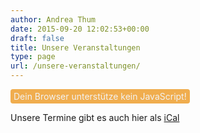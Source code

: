 ```yaml
---
author: Andrea Thum
date: 2015-09-20 12:02:53+00:00
draft: false
title: Unsere Veranstaltungen
type: page
url: /unsere-veranstaltungen/
---
```


<termin>
 <noscript><div id="spacestatus" style="font-size:100%;">
  <span style="color:#f2f2f2; background-color:#f0ad4e; padding:3px 5px 3px 5px; border-radius:4px;display:inline-block;">Dein Browser unterstütze kein JavaScript!</span>
  </div>
 </noscript>
</termin>  

Unsere Termine gibt es auch hier als [iCal](https://kalender.eigenbaukombinat.de/public/public.ics)  
  


<script type="text/javascript">
jQuery('<div id="termin" ></div>').insertBefore(jQuery('termin').first())
jQuery.get('https://eigenbaukombinat.de/api/kalender', function(resp) {
var json = '';
for(var i = 0; i < 25; i++){
  //url verlinken, wenn vorhanden
  if (resp[i].url) {
    summary = '<a href="'+resp[i].url+'">'+resp[i].summary+'</a>';
  } else {
    summary = resp[i].summary;
  }
  //enddate nur anzeigen, wenn != startdate
  if (resp[i].startdate != resp[i].enddate) {
    enddate = ' '+resp[i].enddate;
  } else {
    enddate = '';
  }
json = json + '<tr><td>' + resp[i].startdate + '</td><td>' + resp[i].starttime + '</td><td> - </td><td>' +  resp[i].enddate + '</td><td>' + resp[i].endtime + '</td><td>' +  summary + '</td></tr>'

  };
  jQuery('#termin').html('<span padding:3px 5px 3px 5px; border-radius:4px; display:inline-block;"><span id="termin"><table cellspacing="0" cellpadding="0" border="0">' + json + '</table></span></span>');
});
</script>
